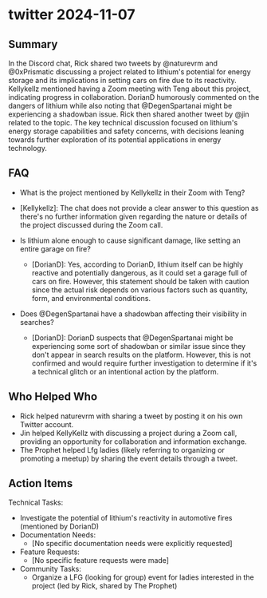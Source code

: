 # twitter 2024-11-07

## Summary

In the Discord chat, Rick shared two tweets by @naturevrm and @0xPrismatic discussing a project related to lithium's potential for energy storage and its implications in setting cars on fire due to its reactivity. Kellykellz mentioned having a Zoom meeting with Teng about this project, indicating progress in collaboration. DorianD humorously commented on the dangers of lithium while also noting that @DegenSpartanai might be experiencing a shadowban issue. Rick then shared another tweet by @jin related to the topic. The key technical discussion focused on lithium's energy storage capabilities and safety concerns, with decisions leaning towards further exploration of its potential applications in energy technology.

## FAQ

- What is the project mentioned by Kellykellz in their Zoom with Teng?
- [Kellykellz]: The chat does not provide a clear answer to this question as there's no further information given regarding the nature or details of the project discussed during the Zoom call.

- Is lithium alone enough to cause significant damage, like setting an entire garage on fire?

    - [DorianD]: Yes, according to DorianD, lithium itself can be highly reactive and potentially dangerous, as it could set a garage full of cars on fire. However, this statement should be taken with caution since the actual risk depends on various factors such as quantity, form, and environmental conditions.

- Does @DegenSpartanai have a shadowban affecting their visibility in searches?
    - [DorianD]: DorianD suspects that @DegenSpartanai might be experiencing some sort of shadowban or similar issue since they don't appear in search results on the platform. However, this is not confirmed and would require further investigation to determine if it's a technical glitch or an intentional action by the platform.

## Who Helped Who

- Rick helped naturevrm with sharing a tweet by posting it on his own Twitter account.
- Jin helped KellyKellz with discussing a project during a Zoom call, providing an opportunity for collaboration and information exchange.
- The Prophet helped Lfg ladies (likely referring to organizing or promoting a meetup) by sharing the event details through a tweet.

## Action Items

Technical Tasks:

- Investigate the potential of lithium's reactivity in automotive fires (mentioned by DorianD)
- Documentation Needs:
    - [No specific documentation needs were explicitly requested]
- Feature Requests:
    - [No specific feature requests were made]
- Community Tasks:
    - Organize a LFG (looking for group) event for ladies interested in the project (led by Rick, shared by The Prophet)
